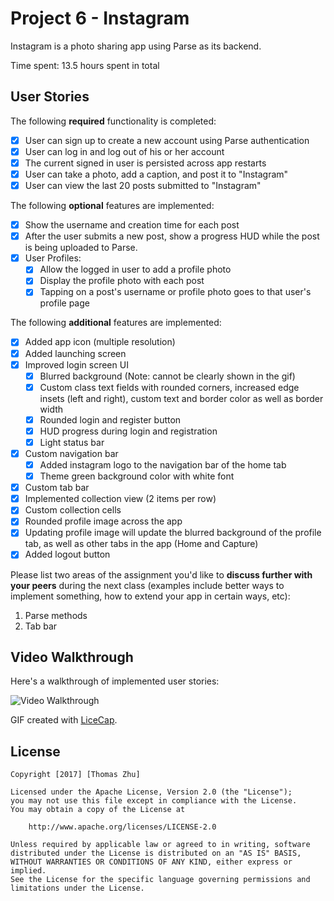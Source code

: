 # Project 6 - Instagram

Instagram is a photo sharing app using Parse as its backend.

Time spent: 13.5 hours spent in total

## User Stories

The following **required** functionality is completed:

- [X] User can sign up to create a new account using Parse authentication
- [X] User can log in and log out of his or her account
- [X] The current signed in user is persisted across app restarts
- [X] User can take a photo, add a caption, and post it to "Instagram"
- [X] User can view the last 20 posts submitted to "Instagram"

The following **optional** features are implemented:

- [X] Show the username and creation time for each post
- [X] After the user submits a new post, show a progress HUD while the post is being uploaded to Parse.
- [X] User Profiles:
   - [X] Allow the logged in user to add a profile photo
   - [X] Display the profile photo with each post
   - [X] Tapping on a post's username or profile photo goes to that user's profile page

The following **additional** features are implemented:

- [X] Added app icon (multiple resolution)
- [X] Added launching screen
- [X] Improved login screen UI
    - [X] Blurred background (Note: cannot be clearly shown in the gif)
    - [X] Custom class text fields with rounded corners, increased edge insets (left and right), custom text and border color as well as border width
    - [X] Rounded login and register button
    - [X] HUD progress during login and registration
    - [X] Light status bar
- [X] Custom navigation bar
    - [X] Added instagram logo to the navigation bar of the home tab
    - [X] Theme green background color with white font
- [X] Custom tab bar
- [X] Implemented collection view (2 items per row)
- [X] Custom collection cells
- [X] Rounded profile image across the app
- [X] Updating profile image will update the blurred background of the profile tab, as well as other tabs in the app (Home and Capture)
- [X] Added logout button

Please list two areas of the assignment you'd like to **discuss further with your peers** during the next class (examples include better ways to implement something, how to extend your app in certain ways, etc):

1. Parse methods
2. Tab bar

## Video Walkthrough 

Here's a walkthrough of implemented user stories:

<img src='http://i.imgur.com/zjK9fTy.gif' title='Video Walkthrough' width='' alt='Video Walkthrough' />

GIF created with [LiceCap](http://www.cockos.com/licecap/).

## License

    Copyright [2017] [Thomas Zhu]

    Licensed under the Apache License, Version 2.0 (the "License");
    you may not use this file except in compliance with the License.
    You may obtain a copy of the License at

        http://www.apache.org/licenses/LICENSE-2.0

    Unless required by applicable law or agreed to in writing, software
    distributed under the License is distributed on an "AS IS" BASIS,
    WITHOUT WARRANTIES OR CONDITIONS OF ANY KIND, either express or implied.
    See the License for the specific language governing permissions and
    limitations under the License.

